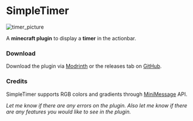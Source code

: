 # SimpleTimer

![timer_picture](https://i.postimg.cc/PfSTDTBM/timer-nb.png)

A **minecraft plugin** to display a **timer** in the actionbar.

### Download

Download the plugin via [Modrinth](https://modrinth.com/plugin/simpletimer/) or the releases tab on [GitHub](https://github.com/Gxmmxr/SimpleTimer/releases/).

### Credits

SimpleTimer supports RGB colors and gradients through [MiniMessage](https://github.com/KyoriPowered/adventure) API.

_Let me know if there are any errors on the plugin.
Also let me know if there are any features you would like to see in the plugin._
